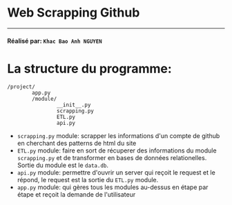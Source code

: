 # Web Scrapping Github
---
#### Réalisé par: `Khac Bao Anh NGUYEN`

# La structure du programme:
```
/project/
        app.py
        /module/
                __init__.py
                scrapping.py
                ETL.py
                api.py
```
- `scrapping.py` module: scrapper les informations d'un compte de github en cherchant des patterns de html du site
- `ETL.py` module: faire en sort de récuperer des informations du module `scrapping.py` et de transformer en bases de données relationelles.
  Sortie du module est le `data.db`.
- `api.py` module: permettre d'ouvrir un server qui reçoit le request et le répond, le request est la sortie du `ETL.py` module.
- `app.py` module: qui gères tous les modules au-dessus en étape par étape et  reçoit la demande de l'utilisateur
